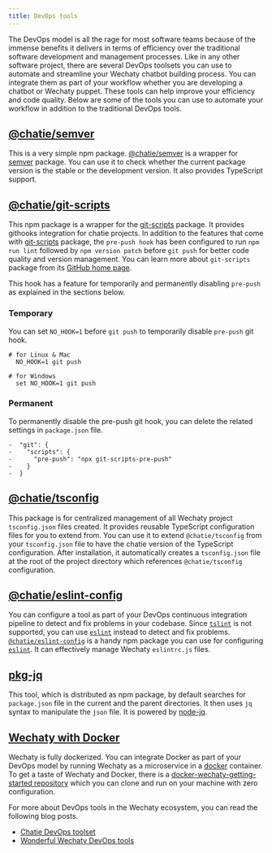 ```yaml
---
title: DevOps tools
---
```


The DevOps model is all the rage for most software teams because of the immense benefits it delivers in terms of efficiency over the traditional software development and management processes. Like in any other software project, there are several DevOps toolsets you can use to automate and streamline your Wechaty chatbot building process. You can integrate them as part of your workflow whether you are developing a chatbot or Wechaty puppet. These tools can help improve your efficiency and code quality. Below are some of the tools you can use to automate your workflow in addition to the traditional DevOps tools.

## [@chatie/semver](https://www.npmjs.com/package/@chatie/semver)

This is a very simple npm package. [@chatie/semver](https://www.npmjs.com/package/@chatie/semver) is a wrapper for [semver](https://www.npmjs.com/package/semver) package. You can use it to check whether the current package version is the stable or the development version. It also provides TypeScript support.

## [@chatie/git-scripts](https://npmjs.com/package/@chatie/git-scripts)

This npm package is a wrapper for the [git-scripts](https://www.npmjs.com/package/git-scripts) package. It provides githooks integration for chatie projects. In addition to the features that come with [git-scripts](https://www.npmjs.com/package/git-scripts) package, the `pre-push hook` has been configured to run `npm run lint` followed by `npm version patch` before `git push` for better code quality and version management. You can learn more about `git-scripts` package from its [GitHub home page](https://github.com/nkzawa/git-scripts).

This hook has a feature for temporarily and permanently disabling `pre-push` as explained in the sections below.

### Temporary

You can set `NO_HOOK=1` before `git push` to temporarily disable `pre-push` git hook.

```shell
# for Linux & Mac
  NO_HOOK=1 git push

# for Windows
  set NO_HOOK=1 git push
```

### Permanent

To permanently disable the pre-push git hook, you can delete the related settings in `package.json` file.

```shell
-  "git": {
-    "scripts": {
-      "pre-push": "npx git-scripts-pre-push"
-    }
-  }
```

## [@chatie/tsconfig](https://npmjs.com/package/@chatie/tsconfig)

This package is for centralized management of all Wechaty project `tsconfig.json` files created. It provides reusable TypeScript configuration files for you to extend from. You can use it to extend `@chatie/tsconfig` from your `tsconfig.json` file to have the chatie version of the TypeScript configuration. After installation, it automatically creates a `tsconfig.json` file at the root of the project directory which references `@chatie/tsconfig` configuration.

## [@chatie/eslint-config](https://www.npmjs.com/package/@chatie/eslint-config)

You can configure a tool as part of your DevOps continuous integration pipeline to detect and fix problems in your codebase. Since [`tslint`](https://www.npmjs.com/package/tslint) is not supported, you can use [`eslint`](https://eslint.org/) instead to detect and fix problems. [`@chatie/eslint-config`](https://www.npmjs.com/package/@chatie/eslint-config) is a handy npm package you can use for configuring [`eslint`](https://eslint.org/). It can effectively manage Wechaty `eslintrc.js` files.

## [pkg-jq](https://www.npmjs.com/package/pkg-jq)

This tool, which is distributed as npm package, by default searches for `package.json` file in the current and the parent directories. It then uses `jq` syntax to manipulate the `json` file. It is powered by [node-jq](https://npmjs.com/package/node-jq).

## [Wechaty with Docker](#placeholder-link)

Wechaty is fully dockerized. You can integrate Docker as part of your DevOps model by running Wechaty as a microservice in a [docker](https://www.docker.com/) container. To get a taste of Wechaty and Docker, there is a [docker-wechaty-getting-started repository](https://github.com/wechaty/docker-wechaty-getting-started) which you can clone and run on your machine with zero configuration.

For more about DevOps tools in the Wechaty ecosystem, you can read the following blog posts.

- [Chatie DevOps toolset](https://wechaty.js.org/2019/06/12/chatie-devops-toolset/)
- [Wonderful Wechaty DevOps tools](https://wechaty.js.org/2020/06/20/wonderful-wechaty-devops-tools/)
